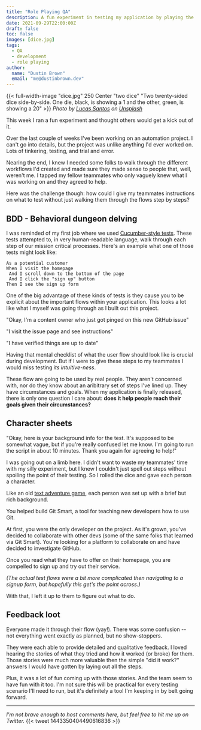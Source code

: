 ```yaml
---
title: "Role Playing QA"
description: A fun experiment in testing my application by playing the role of a user.
date: 2021-09-29T22:00:00Z
draft: false
toc: false
images: [dice.jpg]
tags:
  - QA
  - development
  - role playing
author:
  name: "Dustin Brown"
  email: "me@dustinbrown.dev"
---
```


{{< full-width-image "dice.jpg" 250 Center "two dice" "Two twenty-sided dice side-by-side. One die, black, is showing a 1 and the other, green, is showing a 20" >}}
<em class="attribution">Photo by [Lucas Santos](https://unsplash.com/@_staticvoid) on [Unsplash](https://unsplash.com)</em>

This week I ran a fun experiment and thought others would get a kick out of it.

Over the last couple of weeks I've been working on an automation project. I can't go into details, but the project was unlike anything I'd ever worked on. Lots of tinkering, testing, and trial and error.

Nearing the end, I knew I needed some folks to walk through the different workflows I'd created and made sure they made sense to people that, well, weren't me. I tapped my fellow teammates who only vaguely knew what I was working on and they agreed to help.

Here was the challenge though: how could I give my teammates instructions on what to test without just walking them through the flows step by steps?

## BDD - Behavioral dungeon delving

I was reminded of my first job where we used [Cucumber-style tests](https://en.wikipedia.org/wiki/Cucumber_(software)). These tests attempted to, in very human-readable language, walk through each step of our mission critical processes. Here's an example what one of those tests might look like:

```
As a potential customer
When I visit the homepage
 And I scroll down to the bottom of the page
 And I click the "sign up" button
Then I see the sign up form
```

One of the big advantage of these kinds of tests is they cause you to be explicit about the important flows within your application. This looks a lot like what I myself was going through as I built out this project.

"Okay, I'm a content owner who just got pinged on this new GitHub issue"

"I visit the issue page and see instructions"

"I have verified things are up to date"

Having that mental checklist of what the user flow should look like is crucial during development. But if I were to give these steps to my teammates I would miss testing _its intuitive-ness_.

These flow are going to be used by real people. They aren't concerned with, nor do they know about an aribitrary set of steps I've lined up. They have circumstances and goals. When my application is finally released, there is only one question I care about: **does it help people reach their goals given their circumstances?**

## Character sheets

"Okay, here is your background info for the test. It's supposed to be somewhat vague, but if you're really confused let me know. I'm going to run the script in about 10 minutes. Thank you again for agreeing to help!"

I was going out on a limb here. I didn't want to waste my teammates' time with my silly experiment, but I knew I couldn't just spell out steps without spoiling the point of their testing. So I rolled the dice and gave each person a character.

Like an old [text adventure game](https://en.wikipedia.org/wiki/Interactive_fiction), each person was set up with a brief but rich background.

<div class="zork">
  <p>
    You helped build Git Smart, a tool for teaching new developers how to use Git.
  </p>
  <p>
    At first, you were the only developer on the project. As it's grown, you've decided to collaborate with other devs (some of the same folks that learned via Git Smart). You're looking for a platform to collaborate on and have decided to investigate GitHub.
  </p>
  <p>
    Once you read what they have to offer on their homepage, you are compelled to sign up and try out their service.
  </p>
</div>

_(The actual test flows were a bit more complicated then navigating to a signup form, but hopefully this get's the point across.)_

With that, I left it up to them to figure out what to do.

## Feedback loot

Everyone made it through their flow (yay!). There was some confusion -- not everything went exactly as planned, but no show-stoppers.

They were each able to provide detailed and qualitative feedback. I loved hearing the stories of what they tried and how it worked (or broke) for them. Those stories were much more valuable then the simple "did it work?" answers I would have gotten by laying out all the steps.

Plus, it was a lot of fun coming up with those stories. And the team seem to have fun with it too. I'm not sure this will be practical for every testing scenario I'll need to run, but it's definitely a tool I'm keeping in by belt going forward.

---

_I'm not brave enough to host comments here, but feel free to hit me up on Twitter._
{{< tweet 1443350404490616836 >}}
